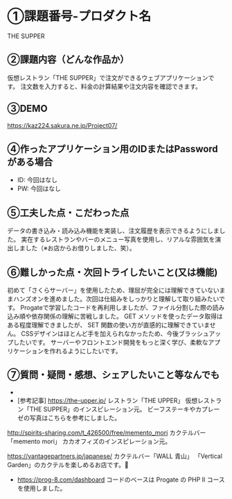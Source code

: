# ①課題番号-プロダクト名

THE SUPPER

## ②課題内容（どんな作品か）

仮想レストラン「THE SUPPER」で注文ができるウェブアプリケーションです。
注文数を入力すると、料金の計算結果や注文内容を確認できます。

## ③DEMO

https://kaz224.sakura.ne.jp/Project07/

## ④作ったアプリケーション用のIDまたはPasswordがある場合

- ID: 今回はなし
- PW: 今回はなし

## ⑤工夫した点・こだわった点

データの書き込み・読み込み機能を実装し、注文履歴を表示できるようにしました。
実在するレストランやバーのメニュー写真を使用し、リアルな雰囲気を演出しました（※お店からお借りしました、笑）。

## ⑥難しかった点・次回トライしたいこと(又は機能)

初めて「さくらサーバー」を使用したため、理屈が完全には理解できていないままハンズオンを進めました。次回は仕組みをしっかりと理解して取り組みたいです。
Progateで学習したコードを再利用しましたが、ファイル分割した際の読み込み順や依存関係の理解に苦戦しました。
GET メソッドを使ったデータ取得はある程度理解できましたが、 SET 関数の使い方が直感的に理解できていません。
CSSデザインはほとんど手を加えられなかったため、今後ブラッシュアップしたいです。
サーバーやフロントエンド開発をもっと深く学び、柔軟なアプリケーションを作れるようにしたいです。

## ⑦質問・疑問・感想、シェアしたいこと等なんでも

* 
* [参考記事]
https://the-upper.jp/
レストラン「THE UPPER」
仮想レストラン「THE SUPPER」のインスピレーション元。
ビーフステーキやカプレーゼの写真はこちらを参考にしました。

http://spirits-sharing.com/t_426500/free/memento_mori
カクテルバー「memento mori」
カカオフィズのインスピレーション元。

https://vantagepartners.jp/japanese/
カクテルバー「WALL 青山」
「Vertical Garden」のカクテルを楽しめるお店です。🍷

* https://prog-8.com/dashboard
コードのベースは Progate の PHP II コースを使用しました。